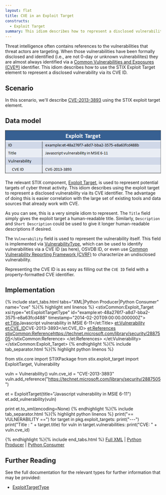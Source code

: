 ```yaml
---
layout: flat
title: CVE in an Exploit Target
constructs:
  - Exploit Target
summary: This idiom describes how to represent a disclosed vulnerability identified by a CVE using the Exploit Target construct.
---
```


Threat intelligence often contains references to the vulnerabilities that threat actors are targeting. When those vulnerabilities have been formally disclosed and identified (i.e., are not 0-day or unknown vulnerabilites) they are almost always identified via a [Common Vulnerabilities and Exposures (CVE®)](http://cve.mitre.org) identifier. This idiom describes how to use the STIX Exploit Target element to represent a disclosed vulnerability via its CVE ID.

## Scenario

In this scenario, we'll describe [CVE-2013-3893](http://www.cve.mitre.org/cgi-bin/cvename.cgi?name=CVE-2013-3893) using the STIX exploit target element.

## Data model

<img src="diagram.png" alt="Representing a CVE in an Exploit Target" class="aside-text" />

The relevant STIX component, [Exploit Target](/data-model/{{site.current_version}}/et/ExploitTargetType), is used to represent potential targets of cyber threat activity. This idiom describes using the exploit target to represent a disclosed vulnerability via its CVE identifier. The advantage of doing this is easier correlation with the large set of existing tools and data sources that already work with CVE.

As you can see, this is a very simple idiom to represent. The `Title` field simply gives the exploit target a human-readable title. Similarly, `Description` and `Short Description` could be used to give it longer human-readable descriptions if desired.

The `Vulnerability` field is used to represent the vulnerability itself. This field is implemented via [VulnerabilityType](/data-model/{{site.current_version}}/et/VulnerabilityType), which can be used to identify vulnerabilities via a CVE ID (as here), OSVDB ID, or even use [Common Vulnerability Reporting Framework (CVRF)](http://www.icasi.org/cvrf-1.1) to characterize an undisclosed vulnerability.

Representing the CVE ID is as easy as filling out the `CVE ID` field with a property-formatted CVE identifier.

## Implementation

{% include start_tabs.html tabs="XML|Python Producer|Python Consumer" name="cve" %}{% highlight xml linenos %}
<stixCommon:Exploit_Target xsi:type="et:ExploitTargetType" id="example:et-48a276f7-a8d7-bba2-3575-e8a63fcd488" timestamp="2014-02-20T09:00:00.000000Z">
    <et:Title>Javascript vulnerability in MSIE 6-11</et:Title>
    <et:Vulnerability>
        <et:CVE_ID>CVE-2013-3893</et:CVE_ID>
        <et:References>
            <stixCommon:Reference>https://technet.microsoft.com/library/security/2887505</stixCommon:Reference>
        </et:References>
    </et:Vulnerability>
</stixCommon:Exploit_Target>
{% endhighlight %}{% include tab_separator.html %}{% highlight python linenos %}

from stix.core import STIXPackage
from stix.exploit_target import ExploitTarget, Vulnerability

vuln = Vulnerability()
vuln.cve_id = "CVE-2013-3893"
vuln.add_reference("https://technet.microsoft.com/library/security/2887505")
    
et = ExploitTarget(title="Javascript vulnerability in MSIE 6-11")
et.add_vulnerability(vuln)
    
print et.to_xml(encoding=None)
{% endhighlight %}{% include tab_separator.html %}{% highlight python linenos %}
print("== VULNERABILITY ==")
for target in pkg.exploit_targets:
    print("---")
    print("Title : " + target.title)
    for vuln in target.vulnerabilities:
        print("CVE: " + vuln.cve_id)

{% endhighlight %}{% include end_tabs.html %}
[Full XML](cve-in-exploit-target.xml) | [Python Producer](cve-in-exploit-target_producer.py) | [Python Consumer](cve-in-exploit-target_consumer.py)

## Further Reading

See the full documentation for the relevant types for further information that may be provided:

* [ExploitTargetType](/data-model/{{site.current_version}}/et/ExploitTargetType)
